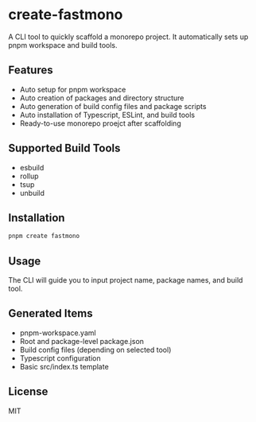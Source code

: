 # create-fastmono

A CLI tool to quickly scaffold a monorepo project.
It automatically sets up pnpm workspace and build tools.

## Features

- Auto setup for pnpm workspace
- Auto creation of packages and directory structure
- Auto generation of build config files and package scripts
- Auto installation of Typescript, ESLint, and build tools
- Ready-to-use monorepo proejct after scaffolding

## Supported Build Tools

- esbuild
- rollup
- tsup
- unbuild

## Installation

```bash
pnpm create fastmono
```

## Usage

The CLI will guide you to input project name, package names, and build tool.

## Generated Items

- pnpm-workspace.yaml
- Root and package-level package.json
- Build config files (depending on selected tool)
- Typescript configuration
- Basic src/index.ts template

## License

MIT
